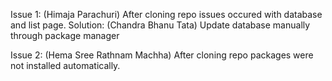 Issue 1: (Himaja Parachuri)
After cloning repo issues occured with database and list page.
Solution: (Chandra Bhanu Tata)
Update database manually through package manager

Issue 2: (Hema Sree Rathnam Machha)
After cloning repo packages were not installed automatically.  
